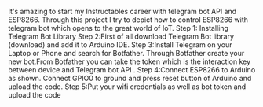 It's amazing to start my Instructables career with telegram bot API and ESP8266. Through this project I try to depict how to control ESP8266 with telegram bot which opens to the great world of IoT.
Step 1: Installing Telegram Bot Library
Step 2:First of all download Telegram Bot library (download) and add it to Arduino IDE.
Step 3:Install Telegram on your Laptop or Phone and search for Botfather. Through Botfather create your new bot.From Botfather you can take the token which is the interaction key between device and Telegram bot API .
Step 4:Connect ESP8266 to Arduino as shown. Connect GPIO0 to ground and press reset button of Arduino and upload the code.
Step 5:Put your wifi credentials as well as bot token and upload the code


